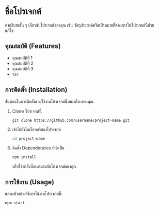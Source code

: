 # ชื่อโปรเจกต์

คำอธิบายสั้น ๆ เกี่ยวกับโปรเจกต์ของคุณ เช่น วัตถุประสงค์หรือเป้าหมายที่ต้องการให้โปรเจกต์นี้ช่วยแก้ไข

## คุณสมบัติ (Features)

- คุณสมบัติที่ 1
- คุณสมบัติที่ 2
- คุณสมบัติที่ 3
- ฯลฯ

## การติดตั้ง (Installation)

ขั้นตอนในการติดตั้งและใช้งานโปรเจกต์นี้บนเครื่องของคุณ:

1. Clone โปรเจกต์นี้
    ```bash
    git clone https://github.com/username/project-name.git
    ```
2. เข้าไปยังไดเร็กทอรีของโปรเจกต์
    ```bash
    cd project-name
    ```
3. ติดตั้ง Dependencies ที่จำเป็น
    ```bash
    npm install
    ```
    หรือใช้คำสั่งที่เหมาะสมกับโปรเจกต์ของคุณ

## การใช้งาน (Usage)

แสดงตัวอย่างวิธีการใช้งานโปรเจกต์นี้:

```bash
npm start
